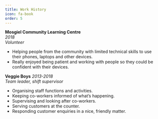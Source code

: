 ```yaml
---
title: Work History
icon: fa-book
order: 5
---
```


<b>Mosgiel Community Learning Centre</b><br>
*2018* <br>
*Volunteer*
* Helping people from the community with limited technical skills to use their phones, laptops and other devices.
* Really enjoyed being patient and working with people so they could be confident with their devices.

<b>Veggie Boys</b>
*2013-2018* <br>
*Team leader, shift supervisor*
* Organising staff functions and activities. 
* Keeping co-workers informed of what’s happening.
* Supervising and looking after co-workers.
* Serving customers at the counter.
* Responding customer enquiries in a nice, friendly matter.
